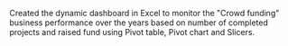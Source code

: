 Created the dynamic dashboard  in Excel to monitor the "Crowd funding" business performance over the years based on number of completed projects and raised fund using Pivot table, Pivot chart and Slicers.
